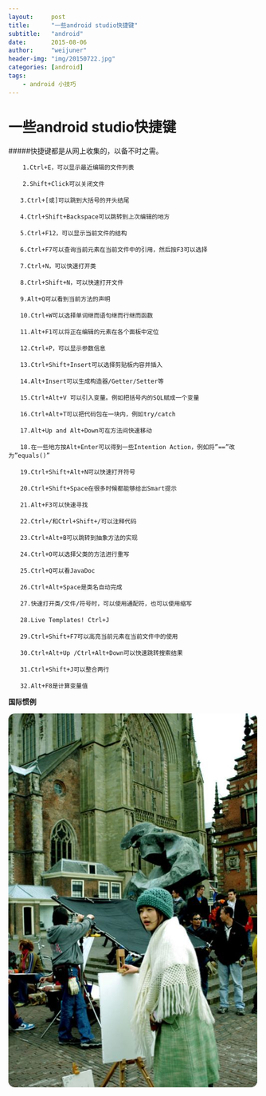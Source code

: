 ```yaml
---
layout:     post
title:      "一些android studio快捷键"
subtitle:   "android"
date:       2015-08-06
author:     "weijuner"
header-img: "img/20150722.jpg"
categories: [android]
tags:
    - android 小技巧
---
```

# 一些android studio快捷键

#####快捷键都是从网上收集的，以备不时之需。

        1.Ctrl+E，可以显示最近编辑的文件列表

        2.Shift+Click可以关闭文件

    　　3.Ctrl+[或]可以跳到大括号的开头结尾

    　　4.Ctrl+Shift+Backspace可以跳转到上次编辑的地方

    　　5.Ctrl+F12，可以显示当前文件的结构

    　　6.Ctrl+F7可以查询当前元素在当前文件中的引用，然后按F3可以选择

    　　7.Ctrl+N，可以快速打开类

    　　8.Ctrl+Shift+N，可以快速打开文件

    　　9.Alt+Q可以看到当前方法的声明

    　　10.Ctrl+W可以选择单词继而语句继而行继而函数

    　　11.Alt+F1可以将正在编辑的元素在各个面板中定位

    　　12.Ctrl+P，可以显示参数信息

    　　13.Ctrl+Shift+Insert可以选择剪贴板内容并插入

    　　14.Alt+Insert可以生成构造器/Getter/Setter等

    　　15.Ctrl+Alt+V 可以引入变量。例如把括号内的SQL赋成一个变量

    　　16.Ctrl+Alt+T可以把代码包在一块内，例如try/catch

    　　17.Alt+Up and Alt+Down可在方法间快速移动

    　　18.在一些地方按Alt+Enter可以得到一些Intention Action，例如将”==”改为”equals()”

    　　19.Ctrl+Shift+Alt+N可以快速打开符号

    　　20.Ctrl+Shift+Space在很多时候都能够给出Smart提示

    　　21.Alt+F3可以快速寻找

    　　22.Ctrl+/和Ctrl+Shift+/可以注释代码

    　　23.Ctrl+Alt+B可以跳转到抽象方法的实现

    　　24.Ctrl+O可以选择父类的方法进行重写

    　　25.Ctrl+Q可以看JavaDoc

    　　26.Ctrl+Alt+Space是类名自动完成

    　　27.快速打开类/文件/符号时，可以使用通配符，也可以使用缩写

    　　28.Live Templates! Ctrl+J

    　　29.Ctrl+Shift+F7可以高亮当前元素在当前文件中的使用

    　　30.Ctrl+Alt+Up /Ctrl+Alt+Down可以快速跳转搜索结果

    　　31.Ctrl+Shift+J可以整合两行

    　　32.Alt+F8是计算变量值



**国际惯例**


![img](/img/20150724.jpg)